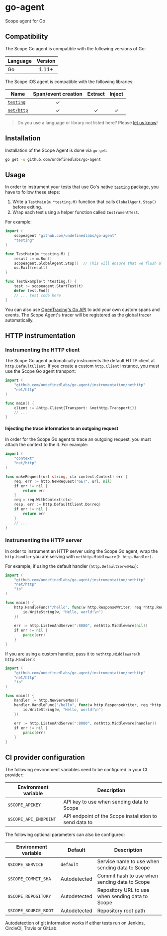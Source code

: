 # go-agent

Scope agent for Go

## Compatibility

The Scope Go agent is compatible with the following versions of Go:

| Language    | Version |
| ----------- | :-----: |
| Go          |  1.11+  |

The Scope iOS agent is compatible with the following libraries:

| Name                                                         | Span/event creation | Extract | Inject |
| ------------------------------------------------------------ | :-----------------: | :-----: | :----: |
| [`testing`](https://golang.org/pkg/testing/)                 |          ✓          |         |        |
| [`net/http`](https://golang.org/pkg/net/http/)               |          ✓          |    ✓    |    ✓   |

> Do you use a language or library not listed here? Please [let us know](https://home.codescope.com/goto/support)!

## Installation

Installation of the Scope Agent is done via `go get`:

```bash
go get -u github.com/undefinedlabs/go-agent
```

## Usage

In order to instrument your tests that use Go's native [`testing`](https://golang.org/pkg/testing/) package, you
have to follow these steps:
 
1. Write a `TestMain(m *testing.M)` function that calls `GlobalAgent.Stop()` before exiting.
2. Wrap each test using a helper function called `InstrumentTest`.

For example:

```go
import (
    scopeagent "github.com/undefinedlabs/go-agent"
    "testing"
)

func TestMain(m *testing.M) {
    result := m.Run()
    scopeagent.GlobalAgent.Stop()  // This will ensure that we flush all pending results before exiting
    os.Exit(result)
}

func TestExample(t *testing.T) {
    test := scopeagent.StartTest(t)
    defer test.End()
    // ... test code here
}
```

You can also use [OpenTracing's Go API](https://github.com/opentracing/opentracing-go/blob/master/README.md) to add your
own custom spans and events. The Scope Agent's tracer will be registered as the global tracer automatically.


## HTTP instrumentation

### Instrumenting the HTTP client

The Scope Go agent automatically instruments the default HTTP client at `http.DefaultClient`. If you create a custom
`http.Client` instance, you must use the Scope Go agent transport:

```go
import (
    "github.com/undefinedlabs/go-agent/instrumentation/nethttp"
    "net/http"
)

func main() {
    client := &http.Client{Transport: &nethttp.Transport{}}
    // ...
}
```


#### Injecting the trace information to an outgoing request

In order for the Scope Go agent to trace an outgoing request, you must attach the context to the it. For example:

```go
import (
    "context"
    "net/http"
)

func makeRequest(url string, ctx context.Context) err {
    req, err := http.NewRequest("GET", url, nil)
    if err != nil {
        return err
    }
    req = req.WithContext(ctx)
    resp, err := http.DefaultClient.Do(req)
    if err != nil {
        return err
    }
    // ...
}
```


### Instrumenting the HTTP server

In order to instrument an HTTP server using the Scope Go agent, wrap the `http.Handler` you are serving with `nethttp.Middleware(h http.Handler)`.

For example, if using the default handler (`http.DefaultServeMux`):

```go
import (
    "github.com/undefinedlabs/go-agent/instrumentation/nethttp"
    "net/http"
    "io"
)

func main() {
    http.HandleFunc("/hello", func(w http.ResponseWriter, req *http.Request) {
        io.WriteString(w, "Hello, world!\n")
    })
    
    err := http.ListenAndServe(":8080", nethttp.Middleware(nil))
    if err != nil {
        panic(err)
    }
}
```


If you are using a custom handler, pass it to `nethttp.Middleware(h http.Handler)`:

```go
import (
    "github.com/undefinedlabs/go-agent/instrumentation/nethttp"
    "net/http"
    "io"
)

func main() {
    handler := http.NewServeMux()
    handler.HandleFunc("/hello", func(w http.ResponseWriter, req *http.Request) {
        io.WriteString(w, "Hello, world!\n")
    })
    
    err := http.ListenAndServe(":8080", nethttp.Middleware(handler))
    if err != nil {
        panic(err)
    }
}
```


## CI provider configuration

The following environment variables need to be configured in your CI provider:

| Environment variable | Description |
|---|---|
| `$SCOPE_APIKEY` | API key to use when sending data to Scope |
| `$SCOPE_API_ENDPOINT` | API endpoint of the Scope installation to send data to |


The following optional parameters can also be configured:

| Environment variable  | Default | Description |
|---|---|---|
| `$SCOPE_SERVICE` | `default` | Service name to use when sending data to Scope |
| `$SCOPE_COMMIT_SHA` | Autodetected | Commit hash to use when sending data to Scope |
| `$SCOPE_REPOSITORY` | Autodetected | Repository URL to use when sending data to Scope |
| `$SCOPE_SOURCE_ROOT` | Autodetected | Repository root path |

Autodetection of git information works if either tests run on Jenkins, CircleCI, Travis or GitLab.
